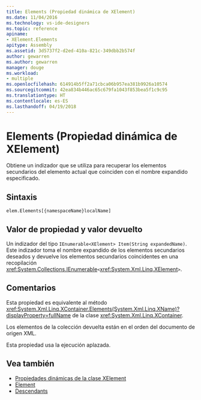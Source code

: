 ```yaml
---
title: Elements (Propiedad dinámica de XElement)
ms.date: 11/04/2016
ms.technology: vs-ide-designers
ms.topic: reference
apiname:
- XElement.Elements
apitype: Assembly
ms.assetid: 3d5737f2-d2ed-410a-821c-349dbb2b574f
author: gewarren
ms.author: gewarren
manager: douge
ms.workload:
- multiple
ms.openlocfilehash: 614914b5ff2a71cbca06b957ea381b9926a10574
ms.sourcegitcommit: 42ea834b446ac65c679fa1043f853bea5f1c9c95
ms.translationtype: HT
ms.contentlocale: es-ES
ms.lasthandoff: 04/19/2018
---
```

# <a name="elements-xelement-dynamic-property"></a>Elements (Propiedad dinámica de XElement)

Obtiene un indizador que se utiliza para recuperar los elementos secundarios del elemento actual que coinciden con el nombre expandido especificado.

## <a name="syntax"></a>Sintaxis

```
elem.Elements[{namespaceName}localName]
```

## <a name="property-valuereturn-value"></a>Valor de propiedad y valor devuelto

Un indizador del tipo `IEnumerable<XElement> Item(String expandedName)`. Este indizador toma el nombre expandido de los elementos secundarios deseados y devuelve los elementos secundarios coincidentes en una recopilación <xref:System.Collections.IEnumerable>`<`<xref:System.Xml.Linq.XElement>`>`.

## <a name="remarks"></a>Comentarios

Esta propiedad es equivalente al método <xref:System.Xml.Linq.XContainer.Elements(System.Xml.Linq.XName)?displayProperty=fullName> de la clase <xref:System.Xml.Linq.XContainer>.

Los elementos de la colección devuelta están en el orden del documento de origen XML.

Esta propiedad usa la ejecución aplazada.

## <a name="see-also"></a>Vea también

- [Propiedades dinámicas de la clase XElement](../designers/xelement-class-dynamic-properties.md)
- [Element](../designers/element-xelement-dynamic-property.md)
- [Descendants](../designers/descendants-xelement-dynamic-property.md)
